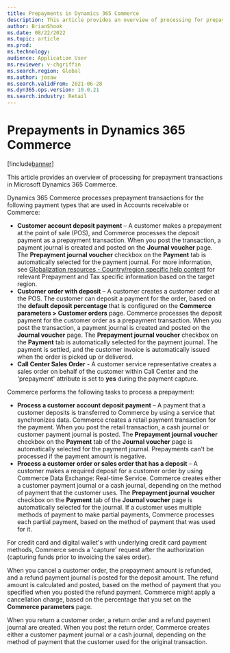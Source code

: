 ```yaml
---
title: Prepayments in Dynamics 365 Commerce
description: This article provides an overview of processing for prepayment transactions in Microsoft Dynamics 365 Commerce.
author: BrianShook
ms.date: 08/22/2022
ms.topic: article
ms.prod: 
ms.technology: 
audience: Application User
ms.reviewer: v-chgriffin
ms.search.region: Global
ms.author: josaw
ms.search.validFrom: 2021-06-28
ms.dyn365.ops.version: 10.0.21
ms.search.industry: Retail
---
```

# Prepayments in Dynamics 365 Commerce

[!include[banner](../includes/banner.md)]

This article provides an overview of processing for prepayment transactions in Microsoft Dynamics 365 Commerce.

Dynamics 365 Commerce processes prepayment transactions for the following payment types that are used in Accounts receivable or Commerce:

- **Customer account deposit payment** – A customer makes a prepayment at the point of sale (POS), and Commerce processes the deposit payment as a prepayment transaction. When you post the transaction, a payment journal is created and posted on the **Journal voucher** page. The **Prepayment journal voucher** checkbox on the **Payment** tab is automatically selected for the payment journal. For more information, see [Globalization resources - Country/region specific help content](https://learn.microsoft.com/en-us/dynamics365/fin-ops-core/dev-itpro/lcs-solutions/country-region?context=%2Fdynamics365%2Fcontext%2Ffinance#countryregion-specific-help-content) for relevant Prepayment and Tax specific information based on the target region.
- **Customer order with deposit** – A customer creates a customer order at the POS. The customer can deposit a payment for the order, based on the **default deposit percentage** that is configured on the **Commerce parameters > Customer orders** page. Commerce processes the deposit payment for the customer order as a prepayment transaction. When you post the transaction, a payment journal is created and posted on the **Journal voucher** page. The **Prepayment journal voucher** checkbox on the **Payment** tab is automatically selected for the payment journal. The payment is settled, and the customer invoice is automatically issued when the order is picked up or delivered.
- **Call Center Sales Order** - A customer service representative creates a sales order on behalf of the customer within Call Center and the 'prepayment' attribute is set to **yes** during the payment capture.

Commerce performs the following tasks to process a prepayment:

- **Process a customer account deposit payment** – A payment that a customer deposits is transferred to Commerce by using a service that synchronizes data. Commerce creates a retail payment transaction for the payment. When you post the retail transaction, a cash journal or customer payment journal is posted. The **Prepayment journal voucher** checkbox on the **Payment** tab of the **Journal voucher** page is automatically selected for the payment journal. Prepayments can't be processed if the payment amount is negative.
- **Process a customer order or sales order that has a deposit** – A customer makes a required deposit for a customer order by using Commerce Data Exchange: Real-time Service. Commerce creates either a customer payment journal or a cash journal, depending on the method of payment that the customer uses. The **Prepayment journal voucher** checkbox on the **Payment** tab of the **Journal voucher** page is automatically selected for the journal. If a customer uses multiple methods of payment to make partial payments, Commerce processes each partial payment, based on the method of payment that was used for it.

For credit card and digital wallet's with underlying credit card payment methods, Commerce sends a 'capture' request after the authorization (capturing funds prior to invoicing the sales order).

When you cancel a customer order, the prepayment amount is refunded, and a refund payment journal is posted for the deposit amount. The refund amount is calculated and posted, based on the method of payment that you specified when you posted the refund payment. Commerce might apply a cancellation charge, based on the percentage that you set on the **Commerce parameters** page.

When you return a customer order, a return order and a refund payment journal are created. When you post the return order, Commerce creates either a customer payment journal or a cash journal, depending on the method of payment that the customer used for the original transaction.

